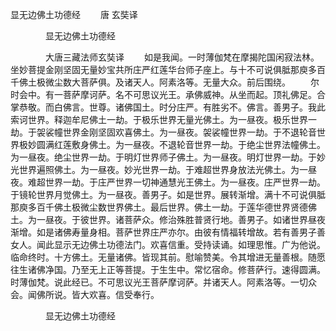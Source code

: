   显无边佛土功德经
　　唐 玄奘译




　　　　显无边佛土功德经

　　　　大唐三藏法师玄奘译
　　如是我闻。一时薄伽梵在摩揭陀国闲寂法林。坐妙菩提金刚坚固无量妙宝共所庄严红莲华台师子座上。与十不可说俱胝那庾多百千佛土极微尘数大菩萨俱。及诸天人。阿素洛等。无量大众。前后围绕。
　　尔时会中。有一菩萨摩诃萨。名不可思议光王。承佛威神。从坐而起。顶礼佛足。合掌恭敬。而白佛言。世尊。诸佛国土。时分庄严。有胜劣不。佛言。善男子。我此索诃世界。释迦牟尼佛土一劫。于极乐世界无量光佛土。为一昼夜。极乐世界一劫。于袈裟幢世界金刚坚固欢喜佛土。为一昼夜。袈裟幢世界一劫。于不退轮音世界极妙圆满红莲敷身佛土。为一昼夜。不退轮音世界一劫。于绝尘世界法幢佛土。为一昼夜。绝尘世界一劫。于明灯世界师子佛土。为一昼夜。明灯世界一劫。于妙光世界遍照佛土。为一昼夜。妙光世界一劫。于难超世界身放法光佛土。为一昼夜。难超世界一劫。于庄严世界一切神通慧光王佛土。为一昼夜。庄严世界一劫。于镜轮世界月觉佛土。为一昼夜。善男子。如是世界。展转渐增。满十不可说俱胝那庾多百千佛土极微尘数世界佛土。最后世界。佛土一劫。于莲华德世界贤德佛土。为一昼夜。于彼世界。诸菩萨众。修治殊胜普贤行地。善男子。如诸世界昼夜渐增。如是诸佛寿量身相。菩萨世界庄严亦尔。由彼有情福转增故。若有善男子善女人。闻此显示无边佛土功德法门。欢喜信重。受持读诵。如理思惟。广为他说。临命终时。十方佛土。无量诸佛。皆现其前。慰喻赞美。令其增进无量善根。随愿往生诸佛净国。乃至无上正等菩提。于生生中。常忆宿命。修菩萨行。速得圆满。时薄伽梵。说此经已。不可思议光王菩萨摩诃萨。并诸天人。阿素洛等。一切众会。闻佛所说。皆大欢喜。信受奉行。

　　　　显无边佛土功德经


